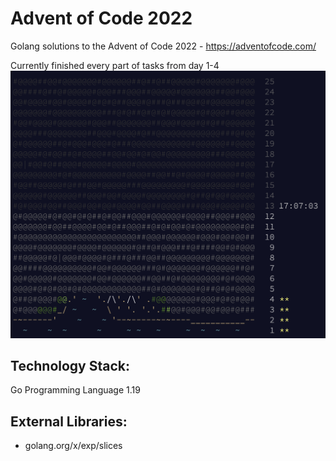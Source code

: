 # Advent of Code 2022

Golang solutions to the Advent of Code 2022 - https://adventofcode.com/

Currently finished every part of tasks from day 1-4
![Alt text](progress.png?raw=true "Progress")

## Technology Stack:

Go Programming Language 1.19

## External Libraries:

- golang.org/x/exp/slices
